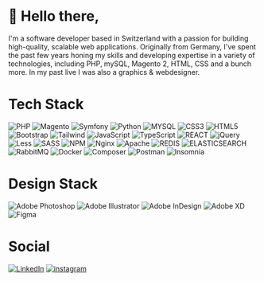 # 🤠 Hello there,
I'm a software developer based in Switzerland with a passion for building high-quality, scalable web applications. Originally from Germany, I've spent the past few years honing my skills and developing expertise in a variety of technologies, including PHP, mySQL, Magento 2, HTML, CSS and a bunch more.
In my past live I was also a graphics & webdesigner.

# Tech Stack
![PHP](https://img.shields.io/badge/php-%234F5B93.svg?style=for-the-badge&logo=php&logoColor=white)
![Magento](https://img.shields.io/badge/magento-%23CB3837.svg?style=for-the-badge&logo=magento&logoColor=white)
![Symfony](https://img.shields.io/badge/symfony-%23404040.svg?style=for-the-badge&logo=symfony&logoColor=white)
![Python](https://img.shields.io/badge/python-%234F5B93.svg?style=for-the-badge&logo=python&logoColor=white)
![MYSQL](https://img.shields.io/badge/mysql-%232E8B57?style=for-the-badge&logo=mysql&logoColor=FFFFFF)
![CSS3](https://img.shields.io/badge/css3-%232D3E50.svg?style=for-the-badge&logo=css3&logoColor=white)
![HTML5](https://img.shields.io/badge/html5-%23E44D26.svg?style=for-the-badge&logo=html5&logoColor=white)
![Bootstrap](https://img.shields.io/badge/bootstrap-%235563A9.svg?style=for-the-badge&logo=bootstrap&logoColor=white)
![Tailwind](https://img.shields.io/badge/tailwind-%236064B7.svg?style=for-the-badge&logo=tailwind-css&logoColor=white)
![JavaScript](https://img.shields.io/badge/javascript-%23323330.svg?style=for-the-badge&logo=javascript&logoColor=%23F7DF1E)
![TypeScript](https://img.shields.io/badge/typescript-%234F5B93.svg?style=for-the-badge&logo=typescript&logoColor=%23FFFFFF)
![REACT](https://img.shields.io/badge/react-%23D22128.svg?style=for-the-badge&logo=react&logoColor=%23F7DF1E)
![jQuery](https://img.shields.io/badge/jquery-%236479A6.svg?style=for-the-badge&logo=jquery&logoColor=white)
![Less](https://img.shields.io/badge/less-%232D2D2D?style=for-the-badge&logo=less&logoColor=%23FFFFFF)
![SASS](https://img.shields.io/badge/SASS-%23C76395.svg?style=for-the-badge&logo=SASS&logoColor=white)
![NPM](https://img.shields.io/badge/NPM-%23CB3837.svg?style=for-the-badge&logo=npm&logoColor=white)
![Nginx](https://img.shields.io/badge/nginx-%23009639.svg?style=for-the-badge&logo=nginx&logoColor=white)
![Apache](https://img.shields.io/badge/apache-%23D22128.svg?style=for-the-badge&logo=apache&logoColor=white)
![REDIS](https://img.shields.io/badge/redis-%234F5B93.svg?style=for-the-badge&logo=redis&logoColor=white)
![ELASTICSEARCH](https://img.shields.io/badge/elasticsearch-%23323330.svg?style=for-the-badge&logo=elasticsearch&logoColor=white)
![RabbitMQ](https://img.shields.io/badge/rabbitmq-%232E8B57.svg?style=for-the-badge&logo=rabbitmq&logoColor=white)
![Docker](https://img.shields.io/badge/Docker-%232D2D2D.svg?style=for-the-badge&logo=docker&logoColor=white)
![Composer](https://img.shields.io/badge/composer-%234F5B93.svg?style=for-the-badge&logo=composer&logoColor=white)
![Postman](https://img.shields.io/badge/postman-%23E44D26.svg?style=for-the-badge&logo=postman&logoColor=white)
![Insomnia](https://img.shields.io/badge/insomnia-%234F5B93.svg?style=for-the-badge&logo=insomnia&logoColor=%23FFFFFF)

# Design Stack
![Adobe Photoshop](https://img.shields.io/badge/Photoshop-%234F5B93?style=for-the-badge&logo=adobe-photoshop&logoColor=white)
![Adobe Illustrator](https://img.shields.io/badge/Illustrator-%23E44D26?style=for-the-badge&logo=adobe-illustrator&logoColor=white)
![Adobe InDesign](https://img.shields.io/badge/InDesign-%23FF3366?style=for-the-badge&logo=adobe-indesign&logoColor=white)
![Adobe XD](https://img.shields.io/badge/XD-%232D2D2D?style=for-the-badge&logo=adobe-xd&logoColor=FFFFFF)
![Figma](https://img.shields.io/badge/figma-%234F5B93?style=for-the-badge&logo=figma&logoColor=FFFFFF)

# Social
[![LinkedIn](https://img.shields.io/badge/linkedin-%236064B7.svg?style=for-the-badge&logo=linkedin&logoColor=white)](https://www.linkedin.com/in/marlonboehland/) 
[![instagram](https://img.shields.io/badge/instagram-%232D3E50.svg?style=for-the-badge&logo=instagram&logoColor=white)](https://instagram.com/kamephis) 







